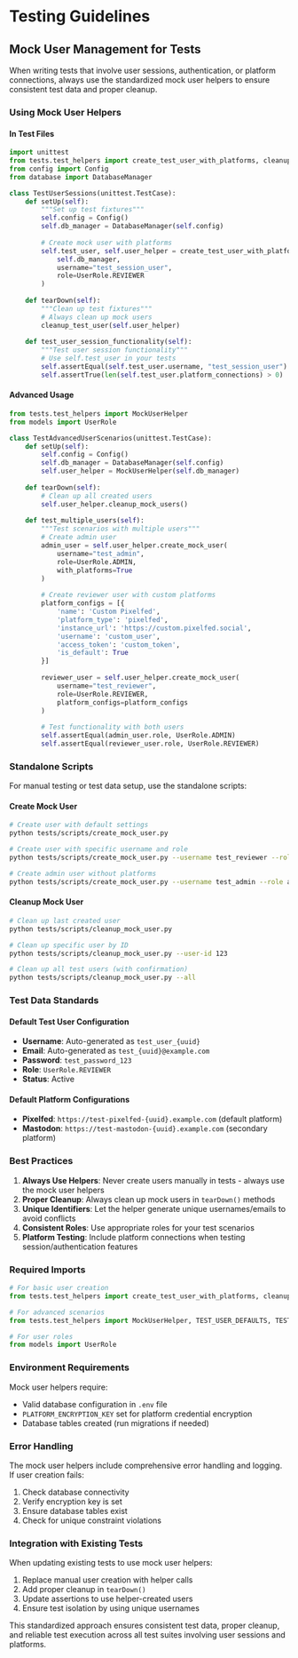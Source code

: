 # Testing Guidelines

## Mock User Management for Tests

When writing tests that involve user sessions, authentication, or platform connections, always use the standardized mock user helpers to ensure consistent test data and proper cleanup.

### Using Mock User Helpers

#### In Test Files

```python
import unittest
from tests.test_helpers import create_test_user_with_platforms, cleanup_test_user
from config import Config
from database import DatabaseManager

class TestUserSessions(unittest.TestCase):
    def setUp(self):
        """Set up test fixtures"""
        self.config = Config()
        self.db_manager = DatabaseManager(self.config)
        
        # Create mock user with platforms
        self.test_user, self.user_helper = create_test_user_with_platforms(
            self.db_manager,
            username="test_session_user",
            role=UserRole.REVIEWER
        )
    
    def tearDown(self):
        """Clean up test fixtures"""
        # Always clean up mock users
        cleanup_test_user(self.user_helper)
    
    def test_user_session_functionality(self):
        """Test user session functionality"""
        # Use self.test_user in your tests
        self.assertEqual(self.test_user.username, "test_session_user")
        self.assertTrue(len(self.test_user.platform_connections) > 0)
```

#### Advanced Usage

```python
from tests.test_helpers import MockUserHelper
from models import UserRole

class TestAdvancedUserScenarios(unittest.TestCase):
    def setUp(self):
        self.config = Config()
        self.db_manager = DatabaseManager(self.config)
        self.user_helper = MockUserHelper(self.db_manager)
    
    def tearDown(self):
        # Clean up all created users
        self.user_helper.cleanup_mock_users()
    
    def test_multiple_users(self):
        """Test scenarios with multiple users"""
        # Create admin user
        admin_user = self.user_helper.create_mock_user(
            username="test_admin",
            role=UserRole.ADMIN,
            with_platforms=True
        )
        
        # Create reviewer user with custom platforms
        platform_configs = [{
            'name': 'Custom Pixelfed',
            'platform_type': 'pixelfed',
            'instance_url': 'https://custom.pixelfed.social',
            'username': 'custom_user',
            'access_token': 'custom_token',
            'is_default': True
        }]
        
        reviewer_user = self.user_helper.create_mock_user(
            username="test_reviewer",
            role=UserRole.REVIEWER,
            platform_configs=platform_configs
        )
        
        # Test functionality with both users
        self.assertEqual(admin_user.role, UserRole.ADMIN)
        self.assertEqual(reviewer_user.role, UserRole.REVIEWER)
```

### Standalone Scripts

For manual testing or test data setup, use the standalone scripts:

#### Create Mock User
```bash
# Create user with default settings
python tests/scripts/create_mock_user.py

# Create user with specific username and role
python tests/scripts/create_mock_user.py --username test_reviewer --role reviewer

# Create admin user without platforms
python tests/scripts/create_mock_user.py --username test_admin --role admin --no-platforms
```

#### Cleanup Mock User
```bash
# Clean up last created user
python tests/scripts/cleanup_mock_user.py

# Clean up specific user by ID
python tests/scripts/cleanup_mock_user.py --user-id 123

# Clean up all test users (with confirmation)
python tests/scripts/cleanup_mock_user.py --all
```

### Test Data Standards

#### Default Test User Configuration
- **Username**: Auto-generated as `test_user_{uuid}`
- **Email**: Auto-generated as `test_{uuid}@example.com`
- **Password**: `test_password_123`
- **Role**: `UserRole.REVIEWER`
- **Status**: Active

#### Default Platform Configurations
- **Pixelfed**: `https://test-pixelfed-{uuid}.example.com` (default platform)
- **Mastodon**: `https://test-mastodon-{uuid}.example.com` (secondary platform)

### Best Practices

1. **Always Use Helpers**: Never create users manually in tests - always use the mock user helpers
2. **Proper Cleanup**: Always clean up mock users in `tearDown()` methods
3. **Unique Identifiers**: Let the helper generate unique usernames/emails to avoid conflicts
4. **Consistent Roles**: Use appropriate roles for your test scenarios
5. **Platform Testing**: Include platform connections when testing session/authentication features

### Required Imports

```python
# For basic user creation
from tests.test_helpers import create_test_user_with_platforms, cleanup_test_user

# For advanced scenarios
from tests.test_helpers import MockUserHelper, TEST_USER_DEFAULTS, TEST_PLATFORM_DEFAULTS

# For user roles
from models import UserRole
```

### Environment Requirements

Mock user helpers require:
- Valid database configuration in `.env` file
- `PLATFORM_ENCRYPTION_KEY` set for platform credential encryption
- Database tables created (run migrations if needed)

### Error Handling

The mock user helpers include comprehensive error handling and logging. If user creation fails:
1. Check database connectivity
2. Verify encryption key is set
3. Ensure database tables exist
4. Check for unique constraint violations

### Integration with Existing Tests

When updating existing tests to use mock user helpers:
1. Replace manual user creation with helper calls
2. Add proper cleanup in `tearDown()`
3. Update assertions to use helper-created users
4. Ensure test isolation by using unique usernames

This standardized approach ensures consistent test data, proper cleanup, and reliable test execution across all test suites involving user sessions and platforms.